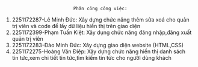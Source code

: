                               Phân công công việc:

1. 2251172287-Lê Minh Đức: Xây dựng chức năng thêm sửa xoá cho quản trị viên và code để lấy dữ liệu hiển thị trên giao diện
2. 2251172399-Phạm Tuấn Kiệt: Xây dụng chức năng đăng nhập,đăng xuất quản trị viên
3. 2251172283-Đào Minh Đức: Xây dựng giao diện website (HTML,CSS)
4. 2251172275-Hoàng Văn Điệp: Xây dựng chức năng hiển thị danh sách tin tức,xem chi tiết tin tức,tìm kiếm tin tức cho người dùng khách
